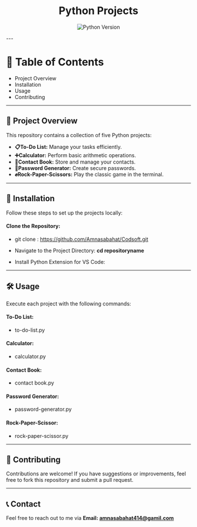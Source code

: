 <h1 align="center"><strong>Python Projects</strong></h1>
<p align="center">
  <img src="https://img.shields.io/badge/python-3.x-blue.svg" alt="Python Version">
</p>
--- 

# **📜 Table of Contents**
- Project Overview
- Installation 
- Usage
- Contributing
--- 

## **📝 Project Overview**
This repository contains a collection of five Python projects:

- **📋To-Do List:**
  Manage your tasks efficiently. 
- **➕Calculator:**
  Perform basic arithmetic operations.
- **📇Contact Book:**
   Store and manage your contacts.
- **🔑Password Generator:**
   Create secure passwords.
- **✊Rock-Paper-Scissors:**
   Play the classic game in the terminal.

--- 

## **🚀 Installation**
Follow these steps to set up the projects locally:

#### Clone the Repository:

- git clone :
https://github.com/Amnasabahat/Codsoft.git

- Navigate to the Project Directory:
**cd repositoryname**

- Install Python Extension for VS Code:

--- 
## 🛠 Usage
Execute each project with the following commands:

#### To-Do List:
- to-do-list.py

#### Calculator:
- calculator.py

#### Contact Book:
- contact book.py

#### Password Generator:
- password-generator.py

#### Rock-Paper-Scissor:
- rock-paper-scissor.py

--- 

## 🤝 Contributing
Contributions are welcome! If you have suggestions or improvements, feel free to fork this repository and submit a pull request.

---

## 📞 Contact
Feel free to reach out to me via **Email: amnasabahat414@gamil.com**



